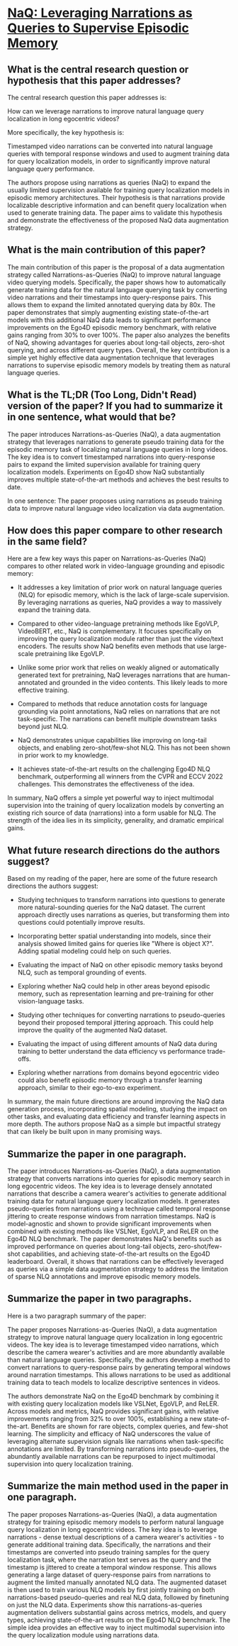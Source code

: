 # [NaQ: Leveraging Narrations as Queries to Supervise Episodic Memory](https://arxiv.org/abs/2301.00746)

## What is the central research question or hypothesis that this paper addresses?

 The central research question this paper addresses is:

How can we leverage narrations to improve natural language query localization in long egocentric videos? 

More specifically, the key hypothesis is:

Timestamped video narrations can be converted into natural language queries with temporal response windows and used to augment training data for query localization models, in order to significantly improve natural language query performance.

The authors propose using narrations as queries (NaQ) to expand the usually limited supervision available for training query localization models in episodic memory architectures. Their hypothesis is that narrations provide localizable descriptive information and can benefit query localization when used to generate training data. The paper aims to validate this hypothesis and demonstrate the effectiveness of the proposed NaQ data augmentation strategy.


## What is the main contribution of this paper?

 The main contribution of this paper is the proposal of a data augmentation strategy called Narrations-as-Queries (NaQ) to improve natural language video querying models. Specifically, the paper shows how to automatically generate training data for the natural language querying task by converting video narrations and their timestamps into query-response pairs. This allows them to expand the limited annotated querying data by 80x. The paper demonstrates that simply augmenting existing state-of-the-art models with this additional NaQ data leads to significant performance improvements on the Ego4D episodic memory benchmark, with relative gains ranging from 30% to over 100%. The paper also analyzes the benefits of NaQ, showing advantages for queries about long-tail objects, zero-shot querying, and across different query types. Overall, the key contribution is a simple yet highly effective data augmentation technique that leverages narrations to supervise episodic memory models by treating them as natural language queries.


## What is the TL;DR (Too Long, Didn't Read) version of the paper? If you had to summarize it in one sentence, what would that be?

 The paper introduces Narrations-as-Queries (NaQ), a data augmentation strategy that leverages narrations to generate pseudo training data for the episodic memory task of localizing natural language queries in long videos. The key idea is to convert timestamped narrations into query-response pairs to expand the limited supervision available for training query localization models. Experiments on Ego4D show NaQ substantially improves multiple state-of-the-art methods and achieves the best results to date.

In one sentence: The paper proposes using narrations as pseudo training data to improve natural language video localization via data augmentation.


## How does this paper compare to other research in the same field?

 Here are a few key ways this paper on Narrations-as-Queries (NaQ) compares to other related work in video-language grounding and episodic memory:

- It addresses a key limitation of prior work on natural language queries (NLQ) for episodic memory, which is the lack of large-scale supervision. By leveraging narrations as queries, NaQ provides a way to massively expand the training data.

- Compared to other video-language pretraining methods like EgoVLP, VideoBERT, etc., NaQ is complementary. It focuses specifically on improving the query localization module rather than just the video/text encoders. The results show NaQ benefits even methods that use large-scale pretraining like EgoVLP.

- Unlike some prior work that relies on weakly aligned or automatically generated text for pretraining, NaQ leverages narrations that are human-annotated and grounded in the video contents. This likely leads to more effective training.

- Compared to methods that reduce annotation costs for language grounding via point annotations, NaQ relies on narrations that are not task-specific. The narrations can benefit multiple downstream tasks beyond just NLQ.

- NaQ demonstrates unique capabilities like improving on long-tail objects, and enabling zero-shot/few-shot NLQ. This has not been shown in prior work to my knowledge.

- It achieves state-of-the-art results on the challenging Ego4D NLQ benchmark, outperforming all winners from the CVPR and ECCV 2022 challenges. This demonstrates the effectiveness of the idea.

In summary, NaQ offers a simple yet powerful way to inject multimodal supervision into the training of query localization models by converting an existing rich source of data (narrations) into a form usable for NLQ. The strength of the idea lies in its simplicity, generality, and dramatic empirical gains.


## What future research directions do the authors suggest?

 Based on my reading of the paper, here are some of the future research directions the authors suggest:

- Studying techniques to transform narrations into questions to generate more natural-sounding queries for the NaQ dataset. The current approach directly uses narrations as queries, but transforming them into questions could potentially improve results.

- Incorporating better spatial understanding into models, since their analysis showed limited gains for queries like "Where is object X?". Adding spatial modeling could help on such queries. 

- Evaluating the impact of NaQ on other episodic memory tasks beyond NLQ, such as temporal grounding of events.

- Exploring whether NaQ could help in other areas beyond episodic memory, such as representation learning and pre-training for other vision-language tasks.

- Studying other techniques for converting narrations to pseudo-queries beyond their proposed temporal jittering approach. This could help improve the quality of the augmented NaQ dataset.

- Evaluating the impact of using different amounts of NaQ data during training to better understand the data efficiency vs performance trade-offs.

- Exploring whether narrations from domains beyond egocentric video could also benefit episodic memory through a transfer learning approach, similar to their ego-to-exo experiment.

In summary, the main future directions are around improving the NaQ data generation process, incorporating spatial modeling, studying the impact on other tasks, and evaluating data efficiency and transfer learning aspects in more depth. The authors propose NaQ as a simple but impactful strategy that can likely be built upon in many promising ways.


## Summarize the paper in one paragraph.

 The paper introduces Narrations-as-Queries (NaQ), a data augmentation strategy that converts narrations into queries for episodic memory search in long egocentric videos. The key idea is to leverage densely annotated narrations that describe a camera wearer's activities to generate additional training data for natural language query localization models. It generates pseudo-queries from narrations using a technique called temporal response jittering to create response windows from narration timestamps. NaQ is model-agnostic and shown to provide significant improvements when combined with existing methods like VSLNet, EgoVLP, and ReLER on the Ego4D NLQ benchmark. The paper demonstrates NaQ's benefits such as improved performance on queries about long-tail objects, zero-shot/few-shot capabilities, and achieving state-of-the-art results on the Ego4D leaderboard. Overall, it shows that narrations can be effectively leveraged as queries via a simple data augmentation strategy to address the limitation of sparse NLQ annotations and improve episodic memory models.


## Summarize the paper in two paragraphs.

 Here is a two paragraph summary of the paper:

The paper proposes Narrations-as-Queries (NaQ), a data augmentation strategy to improve natural language query localization in long egocentric videos. The key idea is to leverage timestamped video narrations, which describe the camera wearer's activities and are more abundantly available than natural language queries. Specifically, the authors develop a method to convert narrations to query-response pairs by generating temporal windows around narration timestamps. This allows narrations to be used as additional training data to teach models to localize descriptive sentences in videos. 

The authors demonstrate NaQ on the Ego4D benchmark by combining it with existing query localization models like VSLNet, EgoVLP, and ReLER. Across models and metrics, NaQ provides significant gains, with relative improvements ranging from 32% to over 100%, establishing a new state-of-the-art. Benefits are shown for rare objects, complex queries, and few-shot learning. The simplicity and efficacy of NaQ underscores the value of leveraging alternate supervision signals like narrations when task-specific annotations are limited. By transforming narrations into pseudo-queries, the abundantly available narrations can be repurposed to inject multimodal supervision into query localization training.


## Summarize the main method used in the paper in one paragraph.

 The paper proposes Narrations-as-Queries (NaQ), a data augmentation strategy for training episodic memory models to perform natural language query localization in long egocentric videos. The key idea is to leverage narrations - dense textual descriptions of a camera wearer's activities - to generate additional training data. Specifically, the narrations and their timestamps are converted into pseudo training samples for the query localization task, where the narration text serves as the query and the timestamp is jittered to create a temporal window response. This allows generating a large dataset of query-response pairs from narrations to augment the limited manually annotated NLQ data. The augmented dataset is then used to train various NLQ models by first jointly training on both narrations-based pseudo-queries and real NLQ data, followed by finetuning on just the NLQ data. Experiments show this narrations-as-queries augmentation delivers substantial gains across metrics, models, and query types, achieving state-of-the-art results on the Ego4D NLQ benchmark. The simple idea provides an effective way to inject multimodal supervision into the query localization module using narrations data.
